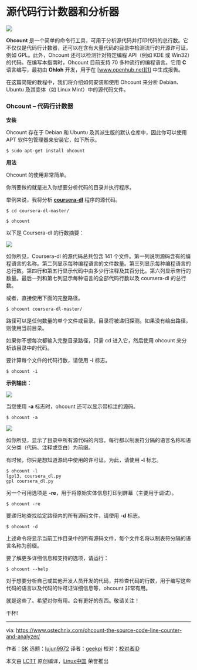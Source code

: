 源代码行计数器和分析器
======

![](https://www.ostechnix.com/wp-content/uploads/2018/05/ohcount-720x340.png)

**Ohcount** 是一个简单的命令行工具，可用于分析源代码并打印代码的总行数。它不仅仅是代码行计数器，还可以在含有大量代码的目录中检测流行的开源许可证，例如 GPL。此外，Ohcount 还可以检测针对特定编程 API（例如 KDE 或 Win32）的代码。在编写本指南时，Ohcount 目前支持 70 多种流行的编程语言。它用 **C** 语言编写，最初由 **Ohloh** 开发，用于在 [www.openhub.net][1] 中生成报告。

在这篇简短的教程中，我们将介绍如何安装和使用 Ohcount 来分析 Debian、Ubuntu 及其变体（如 Linux Mint）中的源代码文件。

### Ohcount – 代码行计数器

**安装**

Ohcount 存在于 Debian 和 Ubuntu 及其派生版的默认仓库中，因此你可以使用 APT 软件包管理器来安装它，如下所示。
```
$ sudo apt-get install ohcount

```

**用法**

Ohcount 的使用非常简单。

你所要做的就是进入你想要分析代码的目录并执行程序。

举例来说，我将分析 [**coursera-dl**][2] 程序的源代码。
```
$ cd coursera-dl-master/

$ ohcount

```

以下是 Coursera-dl 的行数摘要：

![][4]

如你所见，Coursera-dl 的源代码总共包含 141 个文件。第一列说明源码含有的编程语言的名称。第二列显示每种编程语言的文件数量。第三列显示每种编程语言的总行数。第四行和第五行显示代码中由多少行注释及其百分比。第六列显示空行的数量。最后一列和第七列显示每种语言的全部代码行数以及 coursera-dl 的总行数。

或者，直接使用下面的完整路径。
```
$ ohcount coursera-dl-master/

```

路径可以是任何数量的单个文件或目录。目录将被递归探测。如果没有给出路径，则使用当前目录。

如果你不想每次都输入完整目录路径，只需 cd 进入它，然后使用 ohcount 来分析该目录中的代码。

要计算每个文件的代码行数，请使用 **-i** 标志。
```
$ ohcount -i

```

**示例输出：**

![][5]

当您使用 **-a**  标志时，ohcount 还可以显示带标注的源码。
```
$ ohcount -a

```

![][6]

如你所见，显示了目录中所有源代码的内容。每行都以制表符分隔的语言名称和语义分类（代码、注释或空白）为前缀。

有时候，你只是想知道源码中使用的许可证。为此，请使用 **-l** 标志。
```
$ ohcount -l
lgpl3, coursera_dl.py
gpl coursera_dl.py

```

另一个可用选项是 **-re**，用于将原始实体信息打印到屏幕（主要用于调试）。
```
$ ohcount -re

```

要递归地查找给定路径内的所有源码文件，请使用 **-d** 标志。
```
$ ohcount -d

```

上述命令将显示当前工作目录中的所有源码文件，每个文件名将以制表符分隔的语言名称为前缀。

要了解更多详细信息和支持的选项，请运行：
```
$ ohcount --help

```

对于想要分析自己或其他开发人员开发的代码，并检查代码的行数，用于编写这些代码的语言以及代码的许可证详细信息等，ohcount 非常有用。

就是这些了。希望对你有用。会有更好的东西。敬请关注！

干杯!



--------------------------------------------------------------------------------

via: https://www.ostechnix.com/ohcount-the-source-code-line-counter-and-analyzer/

作者：[SK][a]
选题：[lujun9972](https://github.com/lujun9972)
译者：[geekpi](https://github.com/geekpi)
校对：[校对者ID](https://github.com/校对者ID)

本文由 [LCTT](https://github.com/LCTT/TranslateProject) 原创编译，[Linux中国](https://linux.cn/) 荣誉推出

[a]:https://www.ostechnix.com/author/sk/
[1]:http://www.openhub.net
[2]:https://www.ostechnix.com/coursera-dl-a-script-to-download-coursera-videos/
[4]:http://www.ostechnix.com/wp-content/uploads/2018/05/ohcount-2.png
[5]:http://www.ostechnix.com/wp-content/uploads/2018/05/ohcount-1-5.png
[6]:http://www.ostechnix.com/wp-content/uploads/2018/05/ohcount-2-2.png

